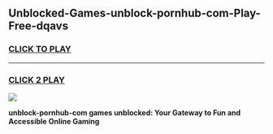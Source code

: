 
## Unblocked-Games-unblock-pornhub-com-Play-Free-dqavs
<h3>
<a href="https://premium76.site?title=unblock-pornhub-com&ref=10A">CLICK TO PLAY</a></h3>
<hr>

<h3>
<a href="https://premium76.site?title=unblock-pornhub-com&ref=10A">CLICK 2 PLAY</a>
  
</h3>

<a href="https://premium76.site?title=unblock-pornhub-com&ref=10A"><img src="https://clearcache.store/games.png"></a>


**unblock-pornhub-com games unblocked: Your Gateway to Fun and Accessible Online Gaming**
